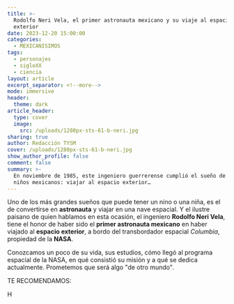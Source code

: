 ```yaml
---
title: >-
  Rodolfo Neri Vela, el primer astronauta mexicano y su viaje al espacio
  exterior
date: 2023-12-20 15:00:00
categories:
  - MEXICANISIMOS
tags:
  - personajes
  - sigloXX
  - ciencia
layout: article
excerpt_separator: <!--more-->
mode: immersive
header:
  theme: dark
article_header:
  type: cover
  image:
    src: /uploads/1280px-sts-61-b-neri.jpg
sharing: true
author: Redacción TYSM
cover: /uploads/1280px-sts-61-b-neri.jpg
show_author_profile: false
comment: false
summary: >-
  En noviembre de 1985, este ingeniero guerrerense cumplió el sueño de todos los
  niños mexicanos: viajar al espacio exterior…
---
```

Uno de los más grandes sueños que puede tener un nino o una niña, es el de convertirse en **astronauta** y viajar en una nave espacial. Y el ilustre paisano de quien hablamos en esta ocasión, el ingeniero **Rodolfo Neri Vela**, tiene el honor de haber sido el **primer astronauta mexicano**&nbsp;en haber viajado al **espacio exterior**, a bordo del transbordador espacial *Columbia*, propiedad de la **NASA**.

Conozcamos un poco de su vida, sus estudios, cómo llegó al programa espacial de la NASA, en qué consistió su misión y a qué se dedica actualmente. Prometemos que será algo "de otro mundo".

TE RECOMENDAMOS:

H